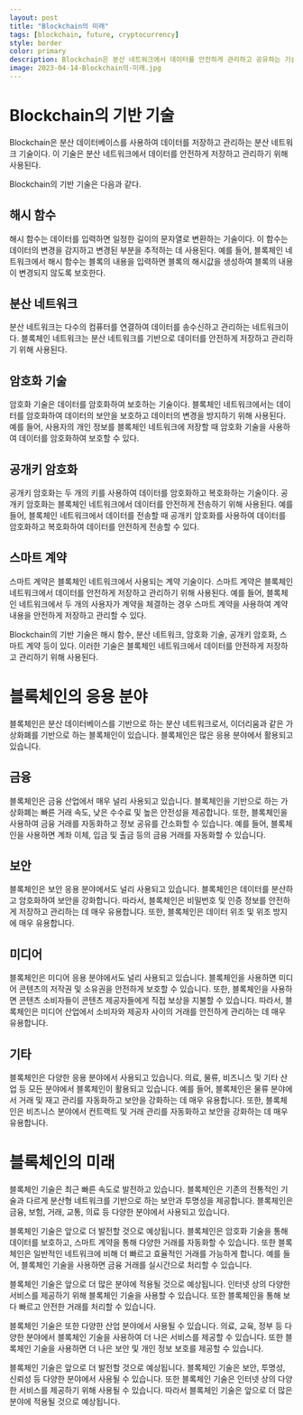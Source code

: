 ```yaml
---
layout: post
title: "Blockchain의 미래"
tags: [blockchain, future, cryptocurrency]
style: border
color: primary
description: Blockchain은 분산 네트워크에서 데이터를 안전하게 관리하고 공유하는 기술로, 비트코인과 같은 암호화폐를 비롯해 다양한 분야에서 활용되고 있습니다. 기술의 발전과 보안 강화를 위해 다양한 연구가 진행되고 있습니다.
image: 2023-04-14-Blockchain의-미래.jpg
---
```

# Blockchain의 기반 기술

Blockchain은 분산 데이터베이스를 사용하여 데이터를 저장하고 관리하는 분산 네트워크 기술이다. 이 기술은 분산 네트워크에서 데이터를 안전하게 저장하고 관리하기 위해 사용된다. 

Blockchain의 기반 기술은 다음과 같다. 

## 해시 함수

해시 함수는 데이터를 입력하면 일정한 길이의 문자열로 변환하는 기술이다. 이 함수는 데이터의 변경을 감지하고 변경된 부분을 추적하는 데 사용된다. 예를 들어, 블록체인 네트워크에서 해시 함수는 블록의 내용을 입력하면 블록의 해시값을 생성하여 블록의 내용이 변경되지 않도록 보호한다. 

## 분산 네트워크

분산 네트워크는 다수의 컴퓨터를 연결하여 데이터를 송수신하고 관리하는 네트워크이다. 블록체인 네트워크는 분산 네트워크를 기반으로 데이터를 안전하게 저장하고 관리하기 위해 사용된다. 

## 암호화 기술

암호화 기술은 데이터를 암호화하여 보호하는 기술이다. 블록체인 네트워크에서는 데이터를 암호화하여 데이터의 보안을 보호하고 데이터의 변경을 방지하기 위해 사용된다. 예를 들어, 사용자의 개인 정보를 블록체인 네트워크에 저장할 때 암호화 기술을 사용하여 데이터를 암호화하여 보호할 수 있다. 

## 공개키 암호화

공개키 암호화는 두 개의 키를 사용하여 데이터를 암호화하고 복호화하는 기술이다. 공개키 암호화는 블록체인 네트워크에서 데이터를 안전하게 전송하기 위해 사용된다. 예를 들어, 블록체인 네트워크에서 데이터를 전송할 때 공개키 암호화를 사용하여 데이터를 암호화하고 복호화하여 데이터를 안전하게 전송할 수 있다. 

## 스마트 계약

스마트 계약은 블록체인 네트워크에서 사용되는 계약 기술이다. 스마트 계약은 블록체인 네트워크에서 데이터를 안전하게 저장하고 관리하기 위해 사용된다. 예를 들어, 블록체인 네트워크에서 두 개의 사용자가 계약을 체결하는 경우 스마트 계약을 사용하여 계약 내용을 안전하게 저장하고 관리할 수 있다. 

Blockchain의 기반 기술은 해시 함수, 분산 네트워크, 암호화 기술, 공개키 암호화, 스마트 계약 등이 있다. 이러한 기술은 블록체인 네트워크에서 데이터를 안전하게 저장하고 관리하기 위해 사용된다.
# 블록체인의 응용 분야

블록체인은 분산 데이터베이스를 기반으로 하는 분산 네트워크로서, 이더리움과 같은 가상화폐를 기반으로 하는 블록체인이 있습니다. 블록체인은 많은 응용 분야에서 활용되고 있습니다. 

## 금융

블록체인은 금융 산업에서 매우 널리 사용되고 있습니다. 블록체인을 기반으로 하는 가상화폐는 빠른 거래 속도, 낮은 수수료 및 높은 안전성을 제공합니다. 또한, 블록체인을 사용하여 금융 거래를 자동화하고 정보 공유를 간소화할 수 있습니다. 예를 들어, 블록체인을 사용하면 계좌 이체, 입금 및 출금 등의 금융 거래를 자동화할 수 있습니다.

## 보안

블록체인은 보안 응용 분야에서도 널리 사용되고 있습니다. 블록체인은 데이터를 분산하고 암호화하여 보안을 강화합니다. 따라서, 블록체인은 비밀번호 및 인증 정보를 안전하게 저장하고 관리하는 데 매우 유용합니다. 또한, 블록체인은 데이터 위조 및 위조 방지에 매우 유용합니다.

## 미디어

블록체인은 미디어 응용 분야에서도 널리 사용되고 있습니다. 블록체인을 사용하면 미디어 콘텐츠의 저작권 및 소유권을 안전하게 보호할 수 있습니다. 또한, 블록체인을 사용하면 콘텐츠 소비자들이 콘텐츠 제공자들에게 직접 보상을 지불할 수 있습니다. 따라서, 블록체인은 미디어 산업에서 소비자와 제공자 사이의 거래를 안전하게 관리하는 데 매우 유용합니다.

## 기타

블록체인은 다양한 응용 분야에서 사용되고 있습니다. 의료, 물류, 비즈니스 및 기타 산업 등 모든 분야에서 블록체인이 활용되고 있습니다. 예를 들어, 블록체인은 물류 분야에서 거래 및 재고 관리를 자동화하고 보안을 강화하는 데 매우 유용합니다. 또한, 블록체인은 비즈니스 분야에서 컨트랙트 및 거래 관리를 자동화하고 보안을 강화하는 데 매우 유용합니다.
# 블록체인의 미래

블록체인 기술은 최근 빠른 속도로 발전하고 있습니다. 블록체인은 기존의 전통적인 기술과 다르게 분산형 네트워크를 기반으로 하는 보안과 투명성을 제공합니다. 블록체인은 금융, 보험, 거래, 교통, 의료 등 다양한 분야에서 사용되고 있습니다.

블록체인 기술은 앞으로 더 발전할 것으로 예상됩니다. 블록체인은 암호화 기술을 통해 데이터를 보호하고, 스마트 계약을 통해 다양한 거래를 자동화할 수 있습니다. 또한 블록체인은 일반적인 네트워크에 비해 더 빠르고 효율적인 거래를 가능하게 합니다. 예를 들어, 블록체인 기술을 사용하면 금융 거래를 실시간으로 처리할 수 있습니다.

블록체인 기술은 앞으로 더 많은 분야에 적용될 것으로 예상됩니다. 인터넷 상의 다양한 서비스를 제공하기 위해 블록체인 기술을 사용할 수 있습니다. 또한 블록체인을 통해 보다 빠르고 안전한 거래를 처리할 수 있습니다. 

블록체인 기술은 또한 다양한 산업 분야에서 사용될 수 있습니다. 의료, 교육, 정부 등 다양한 분야에서 블록체인 기술을 사용하여 더 나은 서비스를 제공할 수 있습니다. 또한 블록체인 기술을 사용하면 더 나은 보안 및 개인 정보 보호를 제공할 수 있습니다.

블록체인 기술은 앞으로 더 발전할 것으로 예상됩니다. 블록체인 기술은 보안, 투명성, 신뢰성 등 다양한 분야에서 사용될 수 있습니다. 또한 블록체인 기술은 인터넷 상의 다양한 서비스를 제공하기 위해 사용될 수 있습니다. 따라서 블록체인 기술은 앞으로 더 많은 분야에 적용될 것으로 예상됩니다.
